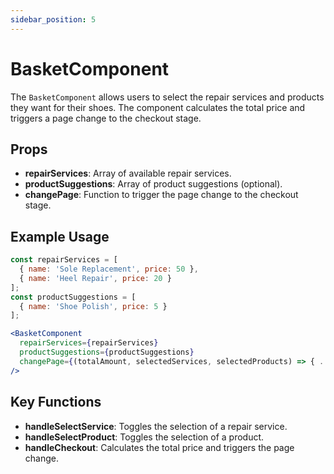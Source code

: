 ```yaml
---
sidebar_position: 5
---
```

# BasketComponent

The `BasketComponent` allows users to select the repair services and products they want for their shoes. The component calculates the total price and triggers a page change to the checkout stage.

## Props

- **repairServices**: Array of available repair services.
- **productSuggestions**: Array of product suggestions (optional).
- **changePage**: Function to trigger the page change to the checkout stage.

## Example Usage

```jsx
const repairServices = [
  { name: 'Sole Replacement', price: 50 },
  { name: 'Heel Repair', price: 20 }
];
const productSuggestions = [
  { name: 'Shoe Polish', price: 5 }
];

<BasketComponent
  repairServices={repairServices}
  productSuggestions={productSuggestions}
  changePage={(totalAmount, selectedServices, selectedProducts) => { ... }}
/>
```

## Key Functions

- **handleSelectService**: Toggles the selection of a repair service.
- **handleSelectProduct**: Toggles the selection of a product.
- **handleCheckout**: Calculates the total price and triggers the page change.